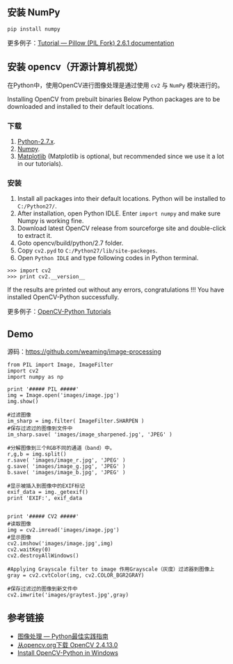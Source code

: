 ## 安装 NumPy

    pip install numpy

更多例子：[Tutorial — Pillow (PIL Fork) 2.6.1 documentation](https://pillow.readthedocs.org/en/3.0.0/handbook/tutorial.html)

## 安装 opencv（开源计算机视觉）

在Python中，使用OpenCV进行图像处理是通过使用 `cv2` 与 `NumPy` 模块进行的。

Installing OpenCV from prebuilt binaries
Below Python packages are to be downloaded and installed to their default locations.

### 下载

1. [Python-2.7.x](http://python.org/ftp/python/2.7.5/python-2.7.5.msi).
2. [Numpy](http://sourceforge.net/projects/numpy/files/NumPy/1.7.1/numpy-1.7.1-win32-superpack-python2.7.exe/download).
3. [Matplotlib](https://downloads.sourceforge.net/project/matplotlib/matplotlib/matplotlib-1.3.0/matplotlib-1.3.0.win32-py2.7.exe) (Matplotlib is optional, but recommended since we use it a lot in our tutorials).

### 安装

1. Install all packages into their default locations. Python will be installed to `C:/Python27/`.
2. After installation, open Python IDLE. Enter `import numpy` and make sure Numpy is working fine.
3. Download latest OpenCV release from sourceforge site and double-click to extract it.
4. Goto opencv/build/python/2.7 folder.
5. Copy `cv2.pyd` to `C:/Python27/lib/site-packeges`.
6. Open `Python IDLE` and type following codes in Python terminal.

```
>>> import cv2
>>> print cv2.__version__
```
If the results are printed out without any errors, congratulations !!! You have installed OpenCV-Python successfully.

更多例子：[OpenCV-Python Tutorials](https://opencv-python-tutroals.readthedocs.org/en/latest/py_tutorials/py_tutorials.html)

## Demo

源码：https://github.com/weaming/image-processing

```
from PIL import Image, ImageFilter
import cv2
import numpy as np

print '##### PIL #####'
img = Image.open('images/image.jpg')
img.show()

#过滤图像
im_sharp = img.filter( ImageFilter.SHARPEN )
#保存过滤过的图像到文件中
im_sharp.save( 'images/image_sharpened.jpg', 'JPEG' )

#分解图像到三个RGB不同的通道（band）中。
r,g,b = img.split()
r.save( 'images/image_r.jpg', 'JPEG' )
g.save( 'images/image_g.jpg', 'JPEG' )
b.save( 'images/image_b.jpg', 'JPEG' )

#显示被插入到图像中的EXIF标记
exif_data = img._getexif()
print 'EXIF:', exif_data


print '##### CV2 #####'
#读取图像
img = cv2.imread('images/image.jpg')
#显示图像
cv2.imshow('images/image.jpg',img)
cv2.waitKey(0)
cv2.destroyAllWindows()

#Applying Grayscale filter to image 作用Grayscale（灰度）过滤器到图像上
gray = cv2.cvtColor(img, cv2.COLOR_BGR2GRAY)

#保存过滤过的图像到新文件中
cv2.imwrite('images/graytest.jpg',gray)
```

## 参考链接
- [图像处理 — Python最佳实践指南](http://pythonguidecn.readthedocs.org/zh/latest/scenarios/imaging.html)
- [从opencv.org下载 OpenCV 2.4.13.0](http://docs.opencv.org/2.4/doc/tutorials/introduction/table_of_content_introduction/table_of_content_introduction.html)
- [Install OpenCV-Python in Windows](https://opencv-python-tutroals.readthedocs.org/en/latest/py_tutorials/py_setup/py_setup_in_windows/py_setup_in_windows.html)